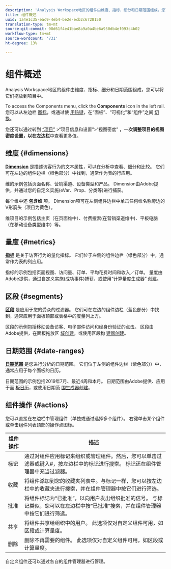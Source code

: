 ```yaml
---
description: 'Analysis Workspace地区的组件由维度、指标、细分和日期范围组成，您可以将它们拖放到项目中。 '
title: 组件概述
uuid: 1a4e1c35-eac9-4eb4-be2e-ecb2c6728150
translation-type: tm+mt
source-git-commit: 08d61f4e41bae8a9a0a4be6a950db4ef093c4b02
workflow-type: tm+mt
source-wordcount: '731'
ht-degree: 13%

---
```



# 组件概述

Analysis Workspace地区的组件由维度、指标、细分和日期范围组成，您可以将它们拖放到项目中。

To access the Components menu, click the **Components** icon in the left rail. 您可以从左边栏 [图标](https://docs.adobe.com/content/help/en/analytics/analyze/analysis-workspace/panels/panels.html)，或通过使 [用热键](https://docs.adobe.com/content/help/zh-Hans/analytics/analyze/analysis-workspace/visualizations/freeform-analysis-visualizations.html)，在“面板”、“可视化”和“组件”之间 [切换](/help/analyze/analysis-workspace/build-workspace-project/fa-shortcut-keys.md)。

您还可以通过转到 [“项目”](https://docs.adobe.com/content/help/zh-Hans/analytics/analyze/analysis-workspace/build-workspace-project/view-density.html) >“项目信息和设置”>“视图密度” **，一次调整项目的视图密度设置，以在左边栏**&#x200B;中查看更多值。

## 维度 {#dimensions}

[**Dimension**](https://docs.adobe.com/content/help/en/analytics/components/dimensions/overview.html) 是描述访客行为的文本属性，可以在分析中查看、细分和比较。 它们可在左边的组件边栏（橙色部分）中找到，通常作为表的行应用。

维的示例包括页面名称、营销渠道、设备类型和产品。 Dimension由Adobe提供，并通过您的自定义实施(eVar、Prop、分类等)进行捕获。

每个维中还 **包含维** 项。 Dimension项可在左侧组件边栏中单击任何维名称旁边的V形箭头（项目为黄色）。

维项目的示例包括主页（在页面维中）、付费搜索(在营销渠道维中)、平板电脑（在移动设备类型维中）等。

## 量度 {#metrics}

[**指标**](https://docs.adobe.com/content/help/en/analytics/components/metrics/overview.html) 是关于访客行为的量化指标。 它们位于左侧的组件边栏（绿色部分）中，通常作为表的列应用。

指标的示例包括页面视图、访问量、订单、平均花费时间和收入／订单。 量度由Adobe提供，通过自定义实施(成功事件)捕获，或使用“计算量度生成器” [创建](https://docs.adobe.com/content/help/zh-Hans/analytics/components/calculated-metrics/calcmetric-workflow/cm-build-metrics.html)。

## 区段 {#segments}

[**区段**](https://docs.adobe.com/content/help/zh-Hans/analytics/analyze/analysis-workspace/components/t-freeform-project-segment.html) 是应用于您的受众的过滤器。 它们可在左边的组件边栏（蓝色部分）中找到，通常应用于面板顶部或表格中的度量列上方。

区段的示例包括移动设备访客、电子邮件访问和经身份验证的点击。 区段由Adobe提供，在面板拖放区 [域创建](https://docs.adobe.com/content/help/en/analytics/analyze/analysis-workspace/panels/panels.html)，或使用区段构 [建器创建](https://docs.adobe.com/content/help/zh-Hans/analytics/components/segmentation/segmentation-workflow/seg-build.html)。

## 日期范围 {#date-ranges}

[**日期范围**](https://docs.adobe.com/content/help/zh-Hans/analytics/analyze/analysis-workspace/components/calendar-date-ranges/calendar.html) 是您进行分析的日期范围。 它们位于左侧的组件边栏（紫色部分）中，通常应用于每个面板的日历。

日期范围的示例包括2019年7月、最近4周和本月。 日期范围由Adobe提供、应用于面 [板日历](https://docs.adobe.com/content/help/en/analytics/analyze/analysis-workspace/panels/panels.html)，或使用日期范 [围生成器创建](https://docs.adobe.com/content/help/en/analytics/analyze/analysis-workspace/components/calendar-date-ranges/custom-date-ranges.html)。

## 组件操作 {#actions}

您可以直接在左边栏中管理组件（单独或通过选择多个组件）。 右键单击某个组件或单击组件列表顶部的操作点图标。

| 组件操作 | 描述 |
|--- |--- |
| 标记 | 通过对组件应用标记来组织或管理组件。然后，您可以单击过滤器或键入#，按左边栏中的标记进行搜索。 标记还在组件管理器中充当过滤器。 |
| 收藏 | 将组件添加到您的收藏夹列表中。与标记一样，您可以按左边栏中的收藏夹进行搜索，并在组件管理器中按它们进行筛选。 |
| 批准 | 将组件标记为“已批准”，以向用户发出组织批准的信号。 与标记类似，您可以在左边栏中按“已批准”搜索，并在组件管理器中按它们进行筛选。 |
| 共享 | 将组件共享给组织中的用户。 此选项仅对自定义组件可用，如区段或计算量度。 |
| 删除 | 删除不再需要的组件。 此选项仅对自定义组件可用，如区段或计算量度。 |

自定义组件还可以通过各自的组件管理器进行管理。

